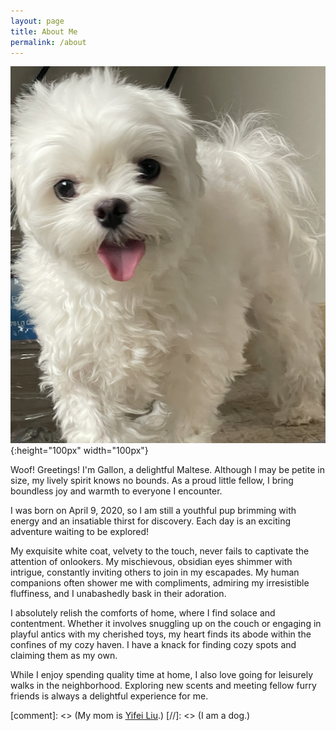 ```yaml
---
layout: page
title: About Me
permalink: /about
---
```


![image](../assets/img/headshot.jpg){:height="100px" width="100px"}

Woof! Greetings! I'm Gallon, a delightful Maltese. Although I may be petite in size, my lively spirit knows no bounds. As a proud little fellow, I bring boundless joy and warmth to everyone I encounter.

I was born on April 9, 2020, so I am still a youthful pup brimming with energy and an insatiable thirst for discovery. Each day is an exciting adventure waiting to be explored!

My exquisite white coat, velvety to the touch, never fails to captivate the attention of onlookers. My mischievous, obsidian eyes shimmer with intrigue, constantly inviting others to join in my escapades. My human companions often shower me with compliments, admiring my irresistible fluffiness, and I unabashedly bask in their adoration.

I absolutely relish the comforts of home, where I find solace and contentment. Whether it involves snuggling up on the couch or engaging in playful antics with my cherished toys, my heart finds its abode within the confines of my cozy haven. I have a knack for finding cozy spots and claiming them as my own.

While I enjoy spending quality time at home, I also love going for leisurely walks in the neighborhood. Exploring new scents and meeting fellow furry friends is always a delightful experience for me.

[comment]: <> (My mom is [Yifei Liu](https://yifei-liu-yl.github.io/).)
[//]: <> (I am a dog.)


